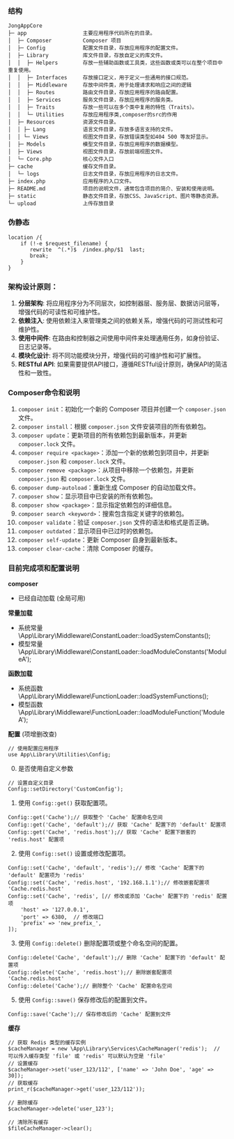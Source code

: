 ### 结构

```
JongAppCore
├─ app 					主要应用程序代码所在的目录。
│  ├─ Composer			Composer 项目
│  ├─ Config 			配置文件目录，存放应用程序的配置文件。
│  ├─ Library 			库文件目录，存放自定义的库文件。
│  │  ├─ Helpers 		存放一些辅助函数或工具类，这些函数或类可以在整个项目中重复使用。
│  │  ├─ Interfaces 	存放接口定义，用于定义一些通用的接口规范。
│  │  ├─ Middleware 	存放中间件类，用于处理请求和响应之间的逻辑
│  │  ├─ Routes 		路由文件目录，存放应用程序的路由配置。
│  │  ├─ Services 		服务文件目录，存放应用程序的服务类。
│  │  ├─ Traits 		存放一些可以在多个类中复用的特性（Traits）。
│  │  └─ Utilities 		存放应用程序类,composer的src的作用
│  ├─ Resources 		资源文件目录。
│  │ ├─ Lang 			语言文件目录，存放多语言支持的文件。
│  │ └─ Views 			视图文件目录，存放错误类型如404 500 等友好显示。
│  ├─ Models			模型文件目录，存放应用程序的数据模型。 
│  ├─ Views 			视图文件目录，存放前端视图文件。
│  └─ Core.php 			核心文件入口
├─ cache 				缓存文件目录。
│  └─ logs 				日志文件目录，存放应用程序的日志文件。
├─ index.php 			应用程序的入口文件。
├─ README.md 			项目的说明文件，通常包含项目的简介、安装和使用说明。
├─ static 				静态文件目录，存放CSS、JavaScript、图片等静态资源。
└─ upload 				上传存放目录
```


### 伪静态

```
location /{
    if (!-e $request_filename) {
       rewrite  ^(.*)$  /index.php/$1  last;
       break;
    }
}
```


### 架构设计原则：
1. **分层架构**: 将应用程序分为不同层次，如控制器层、服务层、数据访问层等，增强代码的可读性和可维护性。
2. **依赖注入**: 使用依赖注入来管理类之间的依赖关系，增强代码的可测试性和可维护性。
3. **使用中间件**: 在路由和控制器之间使用中间件来处理通用任务，如身份验证、日志记录等。
4. **模块化设计**: 将不同功能模块分开，增强代码的可维护性和可扩展性。
5. **RESTful API**: 如果需要提供API接口，遵循RESTful设计原则，确保API的简洁性和一致性。


### Composer命令和说明
1. `composer init`：初始化一个新的 Composer 项目并创建一个 `composer.json` 文件。
2. `composer install`：根据 `composer.json` 文件安装项目的所有依赖包。
3. `composer update`：更新项目的所有依赖包到最新版本，并更新 `composer.lock` 文件。
4. `composer require <package>`：添加一个新的依赖包到项目中，并更新 `composer.json` 和 `composer.lock` 文件。
5. `composer remove <package>`：从项目中移除一个依赖包，并更新 `composer.json` 和 `composer.lock` 文件。
6. `composer dump-autoload`：重新生成 Composer 的自动加载文件。
7. `composer show`：显示项目中已安装的所有依赖包。
8. `composer show <package>`：显示指定依赖包的详细信息。
9. `composer search <keyword>`：搜索包含指定关键字的依赖包。
10. `composer validate`：验证 `composer.json` 文件的语法和格式是否正确。
11. `composer outdated`：显示项目中已过时的依赖包。
12. `composer self-update`：更新 Composer 自身到最新版本。
13. `composer clear-cache`：清除 Composer 的缓存。

### 目前完成项和配置说明

**composer**
- 已经自动加载 (全局可用)

**常量加载**
- 系统常量 \App\Library\Middleware\ConstantLoader::loadSystemConstants();
- 模型常量 \App\Library\Middleware\ConstantLoader::loadModuleConstants('ModuleA');

**函数加载**
- 系统函数 \App\Library\Middleware\FunctionLoader::loadSystemFunctions();
- 模型函数 \App\Library\Middleware\FunctionLoader::loadModuleFunction('ModuleA');

**配置** (项增删改查)

```
// 使用配置应用程序
use App\Library\Utilities\Config;
```

0. 是否使用自定义参数

```
// 设置自定义目录
Config::setDirectory('CustomConfig');
```

1. 使用 `Config::get()` 获取配置项。

```
Config::get('Cache');// 获取整个 'Cache' 配置命名空间
Config::get('Cache', 'default');// 获取 'Cache' 配置下的 'default' 配置项
Config::get('Cache', 'redis.host');// 获取 'Cache' 配置下嵌套的 'redis.host' 配置项
```
2. 使用 `Config::set()` 设置或修改配置项。

```
Config::set('Cache', 'default', 'redis');// 修改 'Cache' 配置下的 'default' 配置项为 'redis'
Config::set('Cache', 'redis.host', '192.168.1.1');// 修改嵌套配置项 'Cache.redis.host'
Config::set('Cache', 'redis', [// 修改或添加 'Cache' 配置下的 'redis' 配置项
	'host' => '127.0.0.1',
	'port' => 6380,  // 修改端口
	'prefix' => 'new_prefix_',
]);
```
		
3. 使用 `Config::delete()` 删除配置项或整个命名空间的配置。

```
Config::delete('Cache', 'default');// 删除 'Cache' 配置下的 'default' 配置项
Config::delete('Cache', 'redis.host');// 删除嵌套配置项 'Cache.redis.host'
Config::delete('Cache');// 删除整个 'Cache' 配置命名空间
```

5. 使用 `Config::save()` 保存修改后的配置到文件。

```
Config::save('Cache');// 保存修改后的 'Cache' 配置到文件
```

**缓存**

```
// 获取 Redis 类型的缓存实例
$cacheManager = new \App\Library\Services\CacheManager('redis');  // 可以传入缓存类型 'file' 或 'redis' 可以默认为空是 'file'
// 设置缓存
$cacheManager->set('user_123/112', ['name' => 'John Doe', 'age' => 30]);
// 获取缓存
print_r($cacheManager->get('user_123/112'));

// 删除缓存
$cacheManager->delete('user_123');

// 清除所有缓存
$fileCacheManager->clear();

```
		


